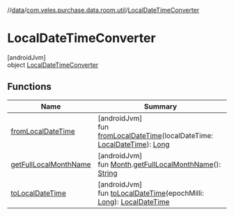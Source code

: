 //[data](../../../index.md)/[com.veles.purchase.data.room.util](../index.md)/[LocalDateTimeConverter](index.md)

# LocalDateTimeConverter

[androidJvm]\
object [LocalDateTimeConverter](index.md)

## Functions

| Name | Summary |
|---|---|
| [fromLocalDateTime](from-local-date-time.md) | [androidJvm]<br>fun [fromLocalDateTime](from-local-date-time.md)(localDateTime: [LocalDateTime](https://developer.android.com/reference/kotlin/java/time/LocalDateTime.html)): [Long](https://kotlinlang.org/api/latest/jvm/stdlib/kotlin/-long/index.html) |
| [getFullLocalMonthName](get-full-local-month-name.md) | [androidJvm]<br>fun [Month](https://developer.android.com/reference/kotlin/java/time/Month.html).[getFullLocalMonthName](get-full-local-month-name.md)(): [String](https://kotlinlang.org/api/latest/jvm/stdlib/kotlin/-string/index.html) |
| [toLocalDateTime](to-local-date-time.md) | [androidJvm]<br>fun [toLocalDateTime](to-local-date-time.md)(epochMilli: [Long](https://kotlinlang.org/api/latest/jvm/stdlib/kotlin/-long/index.html)): [LocalDateTime](https://developer.android.com/reference/kotlin/java/time/LocalDateTime.html) |
